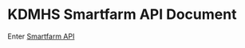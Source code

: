 # KDMHS Smartfarm API Document


Enter [Smartfarm API](https://github.com/nate-crema/smartfarmapi-document/index.html/)
